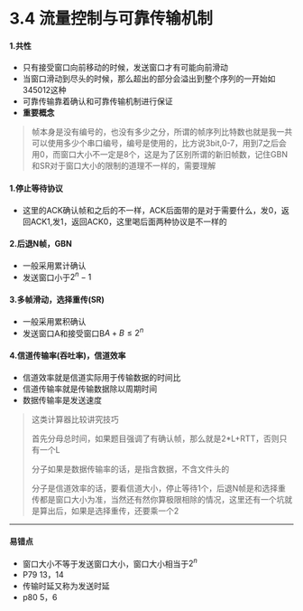 # 3.4 流量控制与可靠传输机制

#### 1.共性

* 只有接受窗口向前移动的时候，发送窗口才有可能向前滑动
* 当窗口滑动到尽头的时候，那么超出的部分会溢出到整个序列的一开始如345012这种
* 可靠传输靠着确认和可靠传输机制进行保证
* **重要概念**

> 帧本身是没有编号的，也没有多少之分，所谓的帧序列比特数也就是我一共可以使用多少个串口编号，编号是使用的，比方说3bit,0-7，用到7之后会用0，而窗口大小不一定是8个，这是为了区别所谓的新旧帧数，记住GBN和SR对于窗口大小的限制的道理不一样的，需要理解

#### 1.停止等待协议

* 这里的ACK确认帧和之后的不一样，ACK后面带的是对于需要什么，发0，返回ACK1,发1，返回ACK0，这里喝后面两种协议是不一样的

#### 2.后退N帧，GBN

* 一般采用累计确认
* 发送窗口小于$2^{n} - 1$

#### 3.多帧滑动，选择重传(SR)

* 一般采用累积确认
* 发送窗口A和接受窗口B$A+B \leq 2^{n}$

#### 4.信道传输率(吞吐率)，信道效率

* 信道效率就是信道实际用于传输数据的时间比
* 信道传输率就是传输数据除以周期时间
* 数据传输率是发送速度


> 这类计算器比较讲究技巧
>
> 首先分母总时间，如果题目强调了有确认帧，那么就是2*L+RTT，否则只有一个L
>
> 分子如果是数据传输率的话，是指含数据，不含文件头的
>
> 分子是信道效率的话，要看信道大小，停止等待1个，后退N帧是和选择重传都是窗口大小为准，当然还有然你算极限相除的情况，这里还有一个坑就是算出后，如果是选择重传，还要乘一个2



***

#### 易错点

* 窗口大小不等于发送窗口大小，窗口大小相当于$2^{n}$
* P79 13，14
* 传输时延又称为发送时延
* p80 5，6